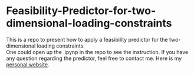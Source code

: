 # Feasibility-Predictor-for-two-dimensional-loading-constraints
This is a repo to present how to apply a feasibility predictor for the two-dimensional loading constraints. <br>
One could open up the .ipynp in the repo to see the instruction. If you have any question regarding the predictor, feel free to contact me. Here is my [personal website](https://arccos0.github.io/).
